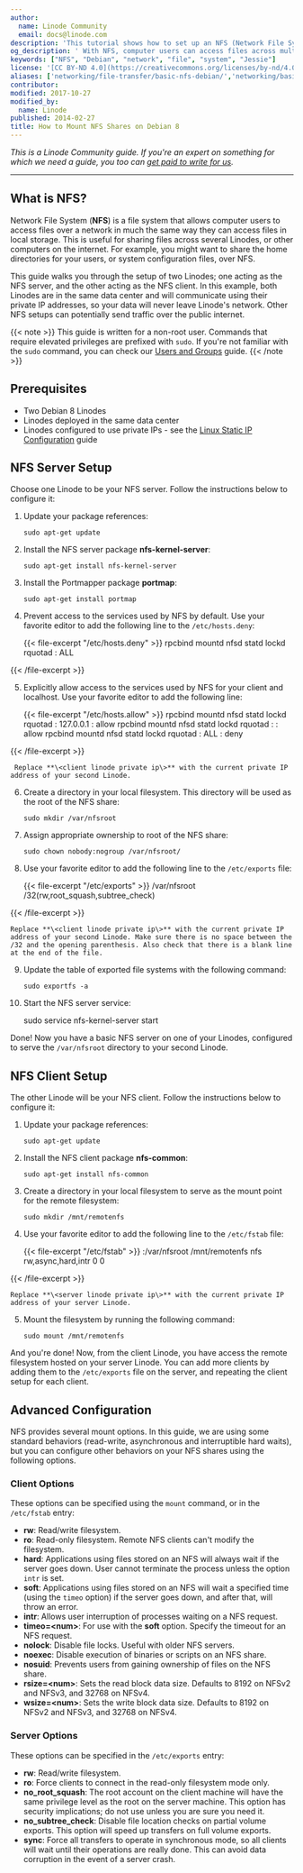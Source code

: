 ```yaml
---
author:
  name: Linode Community
  email: docs@linode.com
description: 'This tutorial shows how to set up an NFS (Network File System) server and client for remote file access on Debian Distributions.'
og_description: ' With NFS, computer users can access files across multiple servers on a network. This guide sets up two Linodes: an NFS server and an NFS client through which files can be shared.'
keywords: ["NFS", "Debian", "network", "file", "system", "Jessie"]
license: '[CC BY-ND 4.0](https://creativecommons.org/licenses/by-nd/4.0)'
aliases: ['networking/file-transfer/basic-nfs-debian/','networking/basic-nfs-configuration-on-debian-7/']
contributor:
modified: 2017-10-27
modified_by:
  name: Linode
published: 2014-02-27
title: How to Mount NFS Shares on Debian 8
---
```


*This is a Linode Community guide. If you're an expert on something for which we need a guide, you too can [get paid to write for us](/docs/contribute).*

---

## What is NFS?

Network File System (**NFS**) is a file system that allows computer users to access files over a network in much the same way they can access files in local storage. This is useful for sharing files across several Linodes, or other computers on the internet. For example, you might want to share the home directories for your users, or system configuration files, over NFS.

This guide walks you through the setup of two Linodes; one acting as the NFS server, and the other acting as the NFS client. In this example, both Linodes are in the same data center and will communicate using their private IP addresses, so your data will never leave Linode's network. Other NFS setups can potentially send traffic over the public internet.

{{< note >}}
This guide is written for a non-root user. Commands that require elevated privileges are prefixed with `sudo`. If you're not familiar with the `sudo` command, you can check our [Users and Groups](/docs/tools-reference/linux-users-and-groups) guide.
{{< /note >}}

## Prerequisites

-   Two Debian 8 Linodes
-   Linodes deployed in the same data center
-   Linodes configured to use private IPs - see the [Linux Static IP Configuration](/docs/networking/linux-static-ip-configuration) guide

## NFS Server Setup

Choose one Linode to be your NFS server. Follow the instructions below to configure it:

1.  Update your package references:

        sudo apt-get update

2.  Install the NFS server package **nfs-kernel-server**:

        sudo apt-get install nfs-kernel-server

3.  Install the Portmapper package **portmap**:

        sudo apt-get install portmap

4.  Prevent access to the services used by NFS by default. Use your favorite editor to add the following line to the `/etc/hosts.deny`:

    {{< file-excerpt "/etc/hosts.deny" >}}
rpcbind mountd nfsd statd lockd rquotad : ALL


{{< /file-excerpt >}}


5.  Explicitly allow access to the services used by NFS for your client and localhost. Use your favorite editor to add the following line:

    {{< file-excerpt "/etc/hosts.allow" >}}
rpcbind mountd nfsd statd lockd rquotad : 127.0.0.1 : allow
              rpcbind mountd nfsd statd lockd rquotad : <client linode private ip> : allow
       rpcbind mountd nfsd statd lockd rquotad : ALL : deny


{{< /file-excerpt >}}


     Replace **\<client linode private ip\>** with the current private IP address of your second Linode.

6.  Create a directory in your local filesystem. This directory will be used as the root of the NFS share:

        sudo mkdir /var/nfsroot

7.  Assign appropriate ownership to root of the NFS share:

        sudo chown nobody:nogroup /var/nfsroot/

8.  Use your favorite editor to add the following line to the `/etc/exports` file:

    {{< file-excerpt "/etc/exports" >}}
/var/nfsroot	 <client linode private ip>/32(rw,root_squash,subtree_check)


{{< /file-excerpt >}}


    Replace **\<client linode private ip\>** with the current private IP address of your second Linode. Make sure there is no space between the /32 and the opening parenthesis. Also check that there is a blank line at the end of the file.

9.  Update the table of exported file systems with the following command:

        sudo exportfs -a

10.  Start the NFS server service:

        sudo service nfs-kernel-server start

Done! Now you have a basic NFS server on one of your Linodes, configured to serve the `/var/nfsroot` directory to your second Linode.

## NFS Client Setup

The other Linode will be your NFS client. Follow the instructions below to configure it:

1.  Update your package references:

        sudo apt-get update

2.  Install the NFS client package **nfs-common**:

        sudo apt-get install nfs-common

3.  Create a directory in your local filesystem to serve as the mount point for the remote filesystem:

        sudo mkdir /mnt/remotenfs

4.  Use your favorite editor to add the following line to the `/etc/fstab` file:

    {{< file-excerpt "/etc/fstab" >}}
<server linode private ip>:/var/nfsroot /mnt/remotenfs nfs rw,async,hard,intr 0 0


{{< /file-excerpt >}}


    Replace **\<server linode private ip\>** with the current private IP address of your server Linode.

5.  Mount the filesystem by running the following command:

        sudo mount /mnt/remotenfs

And you're done! Now, from the client Linode, you have access the remote filesystem hosted on your server Linode. You can add more clients by adding them to the `/etc/exports` file on the server, and repeating the client setup for each client.

## Advanced Configuration

NFS provides several mount options. In this guide, we are using some standard behaviors (read-write, asynchronous and interruptible hard waits), but you can configure other behaviors on your NFS shares using the following options.

### Client Options

These options can be specified using the `mount` command, or in the `/etc/fstab` entry:

-   **rw**: Read/write filesystem.
-   **ro**: Read-only filesystem. Remote NFS clients can't modify the filesystem.
-   **hard**: Applications using files stored on an NFS will always wait if the server goes down. User cannot terminate the process unless the option `intr` is set.
-   **soft**: Applications using files stored on an NFS will wait a specified time (using the `timeo` option) if the server goes down, and after that, will throw an error.
-   **intr**: Allows user interruption of processes waiting on a NFS request.
-   **timeo=\<num\>**: For use with the **soft** option. Specify the timeout for an NFS request.
-   **nolock**: Disable file locks. Useful with older NFS servers.
-   **noexec**: Disable execution of binaries or scripts on an NFS share.
-   **nosuid**: Prevents users from gaining ownership of files on the NFS share.
-   **rsize=\<num\>**: Sets the read block data size. Defaults to 8192 on NFSv2 and NFSv3, and 32768 on NFSv4.
-   **wsize=\<num\>**: Sets the write block data size. Defaults to 8192 on NFSv2 and NFSv3, and 32768 on NFSv4.

### Server Options

These options can be specified in the `/etc/exports` entry:

-   **rw**: Read/write filesystem.
-   **ro**: Force clients to connect in the read-only filesystem mode only.
-   **no\_root\_squash**: The root account on the client machine will have the same privilege level as the root on the server machine. This option has security implications; do not use unless you are sure you need it.
-   **no\_subtree\_check**: Disable file location checks on partial volume exports. This option will speed up transfers on full volume exports.
-   **sync**: Force all transfers to operate in synchronous mode, so all clients will wait until their operations are really done. This can avoid data corruption in the event of a server crash.
